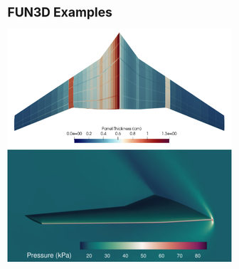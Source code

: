 # FUN3D Examples #

![alt text](sst_optimization/results/sst_opt_design.png)
![alt text](sst_optimization/results/sst_fun3d_flow.png)